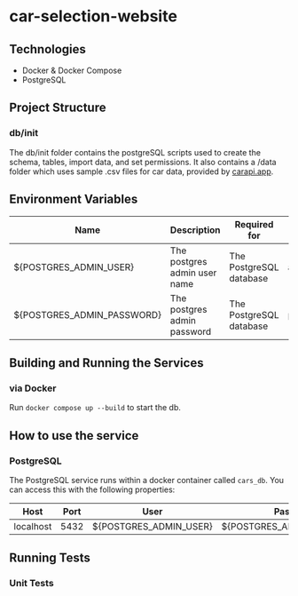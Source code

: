 # car-selection-website

## Technologies

- Docker & Docker Compose
- PostgreSQL

## Project Structure

### db/init

The db/init folder contains the postgreSQL scripts used to create the schema, tables, import data, and set permissions. It also contains a /data folder which uses sample .csv files for car data, provided by [carapi.app](https://carapi.app/features/vehicle-csv-download).

## Environment Variables

| Name                       | Description                  | Required for            | Example Value |
| -------------------------- | ---------------------------- | ----------------------- | ------------- |
| ${POSTGRES_ADMIN_USER}     | The postgres admin user name | The PostgreSQL database | admin         |
| ${POSTGRES_ADMIN_PASSWORD} | The postgres admin password  | The PostgreSQL database | password      |

## Building and Running the Services

### via Docker

Run `docker compose up --build` to start the db.

## How to use the service

### PostgreSQL

The PostgreSQL service runs within a docker container called `cars_db`. You can access this with the following properties:

| Host      | Port | User                   | Password                   |
| --------- | ---- | ---------------------- | -------------------------- |
| localhost | 5432 | ${POSTGRES_ADMIN_USER} | ${POSTGRES_ADMIN_PASSWORD} |

## Running Tests

### Unit Tests
